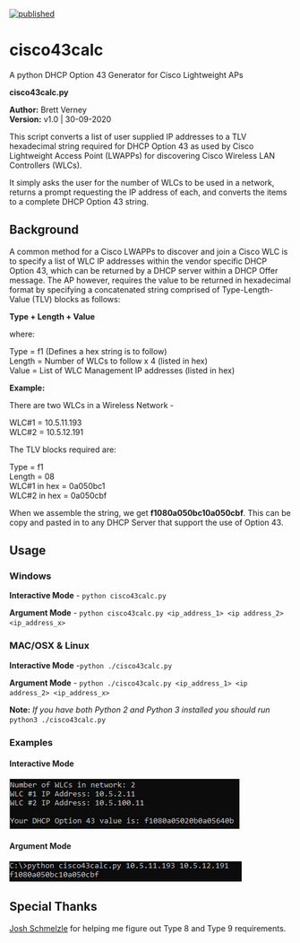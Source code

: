 [![published](https://static.production.devnetcloud.com/codeexchange/assets/images/devnet-published.svg)](https://developer.cisco.com/codeexchange/github/repo/wifiwizardofoz/cisco43calc)
# cisco43calc
A python DHCP Option 43 Generator for Cisco Lightweight APs

**cisco43calc.py**

**Author:** Brett Verney</br>
**Version:** v1.0 | 30-09-2020

This script converts a list of user supplied IP addresses to a TLV hexadecimal string required for DHCP Option 43 as used by Cisco Lightweight Access Point (LWAPPs) for discovering Cisco Wireless LAN Controllers (WLCs).

It simply asks the user for the number of WLCs to be used in a network, returns a prompt requesting the IP address of each, and converts the items to a complete DHCP Option 43 string.

## Background

A common method for a Cisco LWAPPs to discover and join a Cisco WLC is to specify a list of WLC IP addresses within the vendor specific DHCP Option 43, which can be returned by a DHCP server within a DHCP Offer message. The AP however, requires the value to be returned in hexadecimal format by specifying a concatenated string comprised of Type-Length-Value (TLV) blocks as follows:

**Type + Length + Value**

where:

Type = f1 (Defines a hex string is to follow)<br/>
Length = Number of WLCs to follow x 4 (listed in hex)<br/>
Value = List of WLC Management IP addresses (listed in hex)

**Example:**

There are two WLCs in a Wireless Network - 

WLC#1 = 10.5.11.193<br/>
WLC#2 = 10.5.12.191<br/>

The TLV blocks required are:

Type = f1<br/>
Length = 08<br/>
WLC#1 in hex = 0a050bc1<br/>
WLC#2 in hex = 0a050cbf

When we assemble the string, we get **f1080a050bc10a050cbf**. This can be copy and pasted in to any DHCP Server that support the use of Option 43.

## Usage

### Windows

**Interactive Mode** - ```python cisco43calc.py```


**Argument Mode** - ```python cisco43calc.py <ip_address_1> <ip address_2> <ip_address_x>```


### MAC/OSX & Linux

**Interactive Mode** -```python ./cisco43calc.py```

**Argument Mode** - ```python ./cisco43calc.py <ip_address_1> <ip address_2> <ip_address_x>```

**Note:**
*If you have both Python 2 and Python 3 installed you should run* ```python3 ./cisco43calc.py```

### Examples
#### Interactive Mode
![Interactive_Mode_Example](example-interactive_mode.png)

#### Argument Mode
![Argument_Mode_Example](example-argument_mode.png)


## Special Thanks
[Josh Schmelzle](https://github.com/joshschmelzle/) for helping me figure out Type 8 and Type 9 requirements.
